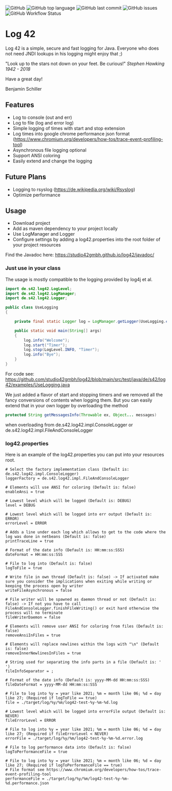 ![GitHub](https://img.shields.io/github/license/studio42gmbh/log42)
![GitHub top language](https://img.shields.io/github/languages/top/studio42gmbh/log42)
![GitHub last commit](https://img.shields.io/github/last-commit/studio42gmbh/log42)
![GitHub issues](https://img.shields.io/github/issues/studio42gmbh/log42)
![GitHub Workflow Status](https://img.shields.io/github/workflow/status/studio42gmbh/log42/Java%20CI%20with%20Maven)

# Log 42

Log 42 is a simple, secure and fast logging for Java. Everyone who does not need JNDI lookups in his logging might enjoy that ;)

"Look up to the stars not down on your feet. Be curious!" _Stephen Hawking 1942 - 2018_

Have a great day!

Benjamin Schiller

## Features

* Log to console (out and err)
* Log to file (log and error log)
* Simple logging of times with start and stop extension
* Log times into google chrome performance json format (https://www.chromium.org/developers/how-tos/trace-event-profiling-tool)
* Asynchronous file logging optional
* Support ANSI coloring
* Easily extend and change the logging

## Future Plans

* Logging to rsyslog (https://de.wikipedia.org/wiki/Rsyslog)
* Optimize performance

## Usage

* Download project
* Add as maven dependency to your project locally
* Use LogManager and Logger
* Configure settings by adding a log42.properties into the root folder of your project resources

Find the Javadoc here: https://studio42gmbh.github.io/log42/javadoc/

### Just use in your class

The usage is mostly compatible to the logging provided by log4j et al.

```java
import de.s42.log42.LogLevel;
import de.s42.log42.LogManager;
import de.s42.log42.Logger;

public class UseLogging
{

	private final static Logger log = LogManager.getLogger(UseLogging.class.getName());

	public static void main(String[] args)
	{
		log.info("Welcome");
		log.start("Timer");
		log.stop(LogLevel.INFO, "Timer");
		log.info("Bye");
	}
}
```
For code see: https://github.com/studio42gmbh/log42/blob/main/src/test/java/de/s42/log42/examples/UseLogging.java

We just added a flavor of start and stopping timers and we removed all the fancy conversions of contents when logging them.
But you can easily extend that in your own logger by overloading the method 

```java
protected String getMessagesInfo(Throwable ex, Object... messages)
```
when overloading from de.s42.log42.impl.ConsoleLogger or de.s42.log42.impl.FileAndConsoleLogger

### log42.properties

Here is an example of the log42.properties you can put into your resources root.
```properties
# Select the factory implementation class (Default is: de.s42.log42.impl.ConsoleLogger)
loggerFactory = de.s42.log42.impl.FileAndConsoleLogger

# Elements will use ANSI for coloring (Default is: false)
enableAnsi = true

# Lowest level which will be logged (Default is: DEBUG)
level = DEBUG

# Lowest level which will be logged into err output (Default is: ERROR)
errorLevel = ERROR

# Adds a line under each log which allows to get to the code where the log was done in netbeans (Default is: false)
printTraceLine = true

# Format of the date info (Default is: HH:mm:ss:SSS)
dateFormat = HH:mm:ss:SSS

# File to log into (Default is: false)
logToFile = true

# Write file in own thread (Default is: false) -> If activated make sure you consider the implications when exiting while writing or keeping the process open by writer
writeFileAsynchronous = false

# File writer will be spawned as daemon thread or not (Default is: false) -> If not you have to call FileAndConsoleLogger.finishFileWriting() or exit hard otherwise the process will no terminate
fileWriterDaemon = false

# Elements will remove user ANSI for coloring from files (Default is: false)
removeAnsiInFiles = true

# Elements will replace newlines within the logs with "\n" (Default is: false)
removeInnerNewlinesInFiles = true

# String used for separating the info parts in a file (Default is: ' ')
fileInfoSeparator = ;

# Format of the date info (Default is: yyyy-MM-dd HH:mm:ss:SSS)
fileDateFormat = yyyy-MM-dd HH:mm:ss:SSS

# File to log into %y = year like 2021; %m = month like 06; %d = day like 27; (Required if logToFile == true)
file = ./target/log/%y/%m/log42-test-%y-%m-%d.log

# Lowest level which will be logged into errorFile output (Default is: NEVER)
fileErrorLevel = ERROR

# File to log into %y = year like 2021; %m = month like 06; %d = day like 27; (Required if fileErrorLevel < NEVER)
errorFile = ./target/log/%y/%m/log42-test-%y-%m-%d.error.log

# File to log performance data into (Default is: false) 
logToPerformanceFile = true

# File to log into %y = year like 2021; %m = month like 06; %d = day like 27; (Required if logToPerformanceFile == true) 
# File format see https://www.chromium.org/developers/how-tos/trace-event-profiling-tool
performanceFile = ./target/log/%y/%m/log42-test-%y-%m-%d.performance.json
```
